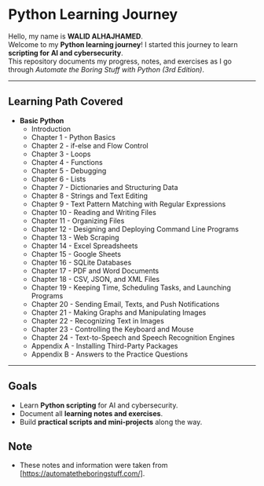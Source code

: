 #  Python Learning Journey

Hello, my name is **WALID ALHAJHAMED**.  
Welcome to my **Python learning journey**! I started this journey to learn **scripting for AI and cybersecurity**.  
This repository documents my progress, notes, and exercises as I go through *Automate the Boring Stuff with Python (3rd Edition)*.

---

##  Learning Path Covered

- **Basic Python**
  - Introduction
  - Chapter 1 - Python Basics
  - Chapter 2 - if-else and Flow Control
  - Chapter 3 - Loops
  - Chapter 4 - Functions
  - Chapter 5 - Debugging
  - Chapter 6 - Lists
  - Chapter 7 - Dictionaries and Structuring Data
  - Chapter 8 - Strings and Text Editing
  - Chapter 9 - Text Pattern Matching with Regular Expressions
  - Chapter 10 - Reading and Writing Files
  - Chapter 11 - Organizing Files
  - Chapter 12 - Designing and Deploying Command Line Programs
  - Chapter 13 - Web Scraping
  - Chapter 14 - Excel Spreadsheets
  - Chapter 15 - Google Sheets
  - Chapter 16 - SQLite Databases
  - Chapter 17 - PDF and Word Documents
  - Chapter 18 - CSV, JSON, and XML Files
  - Chapter 19 - Keeping Time, Scheduling Tasks, and Launching Programs
  - Chapter 20 - Sending Email, Texts, and Push Notifications
  - Chapter 21 - Making Graphs and Manipulating Images
  - Chapter 22 - Recognizing Text in Images
  - Chapter 23 - Controlling the Keyboard and Mouse
  - Chapter 24 - Text-to-Speech and Speech Recognition Engines
  - Appendix A - Installing Third-Party Packages
  - Appendix B - Answers to the Practice Questions

---

## Goals
- Learn **Python scripting** for AI and cybersecurity.  
- Document all **learning notes and exercises**.  
- Build **practical scripts and mini-projects** along the way.  

## Note
- These notes and information were taken from [https://automatetheboringstuff.com/].